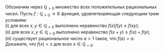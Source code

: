 Обозначим через ${{\mathbb{Q}}_{ > 0}}$ множество всех положительных рациональных чисел. Пусть $f:{{\mathbb{Q}}_{ > 0}}\to \mathbb{R}$ функция, удовлетворяющая следующим трем условиям:
<br/>(i) для всех $x,y\in {{\mathbb{Q}}_{ > 0}}$ выполнено неравенство $f(x)f(y)\ge f(xy)$;
<br/>(ii) для всех $x,y\in {{\mathbb{Q}}_{ > 0}}$ выполнено неравенство $f(x+y)\ge f(x)+f(y)$;
<br/>(iii) существует рациональное число $a > 1$ такое, что $f\left( a \right)=a$.
<br/>Докажите, что $f\left( x \right)=x$ для всех $x\in {{\mathbb{Q}}_{ > 0}}$.